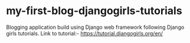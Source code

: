 # my-first-blog-djangogirls-tutorials
Blogging application build using Django web framework following Django girls tutorials.
Link to tutorial:- https://tutorial.djangogirls.org/en/
